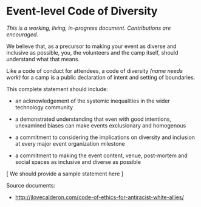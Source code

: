 # Event-level Code of Diversity

_This is a working, living, in-progress document. Contributions are encouraged._

We believe that, as a precursor to making your event as diverse and inclusive as possible, you, the volunteers and the camp itself, should understand what that means.

Like a code of conduct for attendees, a code of diversity _\(name needs work\)_ for a camp is a public declaration of intent and setting of boundaries.

This complete statement should include:

* an acknowledgement of the systemic inequalities in the wider technology community

* a demonstrated understanding that even with good intentions, unexamined biases can make events exclusionary and homogenous

* a commitment to considering the implications on diversity and inclusion at every major event organization milestone

* a commitment to making the event content, venue, post-mortem and social spaces as inclusive and diverse as possible

\[ We should provide a sample statement here \]

Source documents:

* http://jlovecalderon.com/code-of-ethics-for-antiracist-white-allies/

